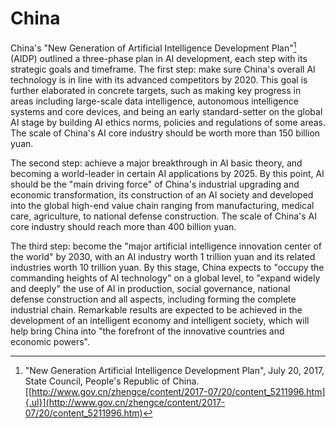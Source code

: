 # China

China's "New Generation of Artificial Intelligence Development Plan"[^34] (AIDP) outlined a three-phase plan in AI development, each step with its strategic goals and timeframe. The first step: make sure China's overall AI technology is in line with its advanced competitors by 2020. This goal is further elaborated in concrete targets, such as making key progress in areas including large-scale data intelligence, autonomous intelligence systems and core devices, and being an early standard-setter on the global AI stage by building AI ethics norms, policies and regulations of some areas. The scale of China's AI core industry should be worth more than 150 billion yuan.

The second step: achieve a major breakthrough in AI basic theory, and becoming a world-leader in certain AI applications by 2025. By this point, AI should be the "main driving force" of China\'s industrial upgrading and economic transformation, its construction of an AI society and developed into the global high-end value chain ranging from manufacturing, medical care, agriculture, to national defense construction. The scale of China's AI core industry should reach more than 400 billion yuan.

The third step: become the "major artificial intelligence innovation center of the world" by 2030, with an AI industry worth 1 trillion yuan and its related industries worth 10 trillion yuan. By this stage, China expects to "occupy the commanding heights of AI technology" on a global level, to "expand widely and deeply" the use of AI in production, social governance, national defense construction and all aspects, including forming the complete industrial chain. Remarkable results are expected to be achieved in the development of an intelligent economy and intelligent society, which will help bring China into "the forefront of the innovative countries and economic powers".

[^34]: "New Generation Artificial Intelligence Development Plan", July 20, 2017, State Council, People's Republic of China.  [[http://www.gov.cn/zhengce/content/2017-07/20/content_5211996.htm]{.ul}](http://www.gov.cn/zhengce/content/2017-07/20/content_5211996.htm)
